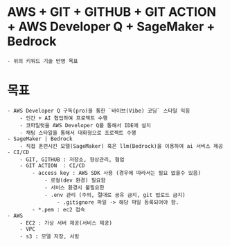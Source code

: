 # AWS + GIT + GITHUB + GIT ACTION + AWS Developer Q + SageMaker + Bedrock
    - 위의 키워드 기술 반영 목표

# 목표
    - AWS Developer Q 구독(pro)을 통한 `바이브(Vibe) 코딩` 스타일 익힘
        - 인간 + AI 협업하여 프로젝트 수행
        - 코파일럿을 AWS Developer Q를 통해서 IDE에 설치
        - 채팅 스타일을 통해서 대화형으로 프로젝트 수행
    - SageMaker | Bedrock
        - 직접 훈련시킨 모델(SageMaker) 혹은 llm(Bedrock)을 이용하여 ai 서비스 제공
    - CI/CD
        - GIT, GITHUB : 저장소, 형상관리, 협업
        - GIT ACTION  : CI/CD 
            - access key : AWS SDK 사용 (경우에 따라서는 필요 없을수 있음)
                - 로컬(dev 환경) 필요함
                - 서비스 환경시 불필요한
                - .env 관리 (주의, 절대로 공유 금지, git 업로드 금지)
                    - .gitignore 파일 -> 해당 파일 등록되어야 함.
            - *.pem : ec2 접속
    - AWS
        - EC2 : 가상 서버 제공(서비스 제공)
        - VPC
        - s3 : 모델 저장, 서빙
